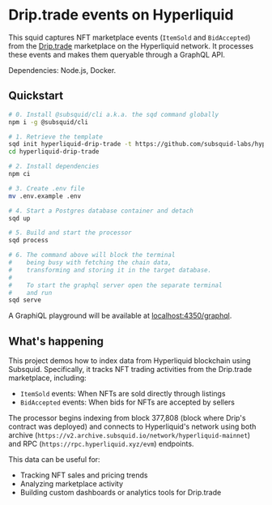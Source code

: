 # Drip.trade events on Hyperliquid

This squid captures NFT marketplace events (`ItemSold` and `BidAccepted`) from the [Drip.trade](https://www.drip.trade/) marketplace on the Hyperliquid network. It processes these events and makes them queryable through a GraphQL API.

Dependencies: Node.js, Docker.

## Quickstart

```bash
# 0. Install @subsquid/cli a.k.a. the sqd command globally
npm i -g @subsquid/cli

# 1. Retrieve the template
sqd init hyperliquid-drip-trade -t https://github.com/subsquid-labs/hyperliquid-drip-trade-example
cd hyperliquid-drip-trade

# 2. Install dependencies
npm ci

# 3. Create .env file
mv .env.example .env

# 4. Start a Postgres database container and detach
sqd up

# 5. Build and start the processor
sqd process

# 6. The command above will block the terminal
#    being busy with fetching the chain data, 
#    transforming and storing it in the target database.
#
#    To start the graphql server open the separate terminal
#    and run
sqd serve
```
A GraphiQL playground will be available at [localhost:4350/graphql](http://localhost:4350/graphql).

## What's happening

This project demos how to index data from Hyperliquid blockchain using Subsquid. Specifically, it tracks NFT trading activities from the Drip.trade marketplace, including:

- `ItemSold` events: When NFTs are sold directly through listings
- `BidAccepted` events: When bids for NFTs are accepted by sellers

The processor begins indexing from block 377,808 (block where Drip's contract was deployed) and connects to Hyperliquid's network using both archive (`https://v2.archive.subsquid.io/network/hyperliquid-mainnet`) and RPC (`https://rpc.hyperliquid.xyz/evm`) endpoints.

This data can be useful for:
- Tracking NFT sales and pricing trends
- Analyzing marketplace activity
- Building custom dashboards or analytics tools for Drip.trade
